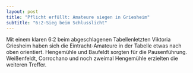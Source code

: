 ```yaml
---
layout: post
title: "Pflicht erfüllt: Amateure siegen in Griesheim"
subtitle: "6:2-Sieg beim Schlusslicht"
---
```


Mit einem klaren 6:2 beim abgeschlagenen Tabellenletzten Viktoria Griesheim haben sich die Eintracht-Amateure in der Tabelle etwas nach oben orientiert. Hengemühle und Baufeldt sorgten für die Pausenführung. Weißenfeldt, Corrochano und noch zweimal Hengemühle erzielten die weiteren Treffer.


